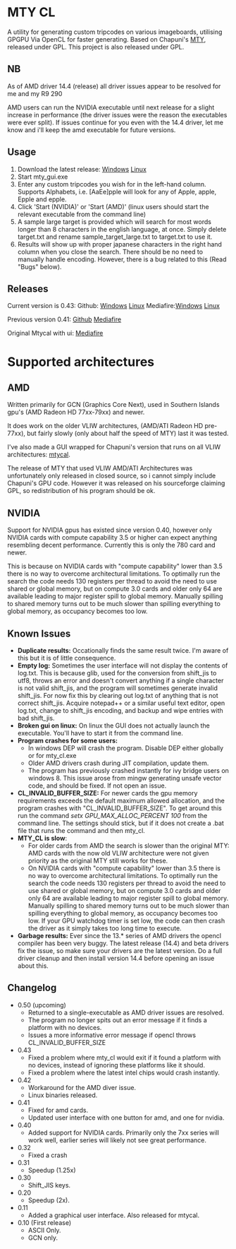 MTY CL
======
A utility for generating custom tripcodes on various imageboards, utilising GPGPU Via OpenCL for faster generating.
Based on Chapuni's [MTY](http://naniya.sourceforge.jp/), released under GPL.
This project is also released under GPL.

NB
--
As of AMD driver 14.4 (release) all driver issues appear to be resolved for me and my R9 290

AMD users can run the NVIDIA executable until next release for a slight increase in performance (the driver issues were the reason the executables were ever split). If issues continue for you even with the 14.4 driver, let me know and i'll keep the amd executable for future versions.


Usage
-----
1. Download the latest release: [Windows](https://github.com/madsbuvi/MTY_CL/raw/master/Release/mty_cl_043.rar) [Linux](https://github.com/madsbuvi/MTY_CL/raw/master/Release/mty_cl_043.tar.gz)
2. Start mty_gui.exe
3. Enter any custom tripcodes you wish for in the left-hand column. Supports Alphabets, i.e. [AaEe]pple will look for any of Apple, apple, Epple and epple.
4. Click 'Start (NVIDIA)' or 'Start (AMD)' (linux users should start the relevant executable from the command line)
5. A sample large target is provided which will search for most words longer than 8 characters in the english language, at once. Simply delete target.txt and rename sample_target_large.txt to target.txt to use it.
6. Results will show up with proper japanese characters in the right hand column when you close the search. There should be no need to manually handle encoding. However, there is a bug related to this (Read "Bugs" below).

Releases
--------
Current version is 0.43:
Github: [Windows](https://github.com/madsbuvi/MTY_CL/raw/master/Release/mty_cl_043.rar) [Linux](https://github.com/madsbuvi/MTY_CL/raw/master/Release/mty_cl_043.tar.gz)
Mediafire:[Windows](http://www.mediafire.com/download/66yf8a8yd1xdk1f/mty_cl_043.rar) [Linux](http://www.mediafire.com/download/gf1r5hfw3tk3fdi/mty_cl_043.tar.gz)

Previous version 0.41:
[Github](https://github.com/madsbuvi/MTY_CL/raw/master/Release/mty_cl_041.rar)
[Mediafire](http://www.mediafire.com/download/7fe6vpm6qr566aa/mty_cl_041.rar)

Original Mtycal with ui:
[Mediafire](http://www.mediafire.com/download.php?27p2lir4kedb721)

Supported architectures
=======================
AMD
---
Written primarily for GCN (Graphics Core Next), used in Southern Islands gpu's (AMD Radeon HD 77xx-79xx) and newer.

It does work on the older VLIW architectures, (AMD/ATI Radeon HD pre-77xx), but fairly slowly (only about half the speed of MTY) last it was tested.

I've also made a GUI wrapped for Chapuni's version that runs on all VLIW architectures: [mtycal](https://github.com/downloads/madsbuvi/MTY_CL/mtycal.rar).

The release of MTY that used VLIW AMD/ATI Architectures was unfortunately only released in closed source, so i cannot simply include Chapuni's GPU code. However it was released on his sourceforge claiming GPL, so redistribution of his program should be ok.

NVIDIA
------
Support for NVIDIA gpus has existed since version 0.40, however only NVIDIA cards with compute capability 3.5 or higher can expect anything resembling decent performance. Currently this is only the 780 card and newer.

This is because on NVIDIA cards with "compute capability" lower than 3.5 there is no way to overcome architectural limitations. To optimally run the search the code needs 130 registers per thread to avoid the need to use shared or global memory, but on compute 3.0 cards and older only 64 are available leading to major register spill to global memory. Manually spilling to shared memory turns out to be much slower than spilling everything to global memory, as occupancy becomes too low.


Known Issues
------
* **Duplicate results:**
  Occationally finds the same result twice. I'm aware of this but it is of little consequence.
* **Empty log:**
Sometimes the user interface will not display the contents of log.txt. This is because glib, used
for the conversion from shift_jis to utf8, throws an error and doesn't convert anything if a single
character is not valid shift_jis, and the program will sometimes generate invalid shift_jis.
For now fix this by clearing out log.txt of anything that is not correct shift_jis. Acquire notepad++
or a similar useful text editor, open log.txt, change to shift_jis encoding, and backup and wipe entries
with bad shift_jis.
* **Broken gui on linux:**
On linux the GUI does not actually launch the executable. You'll have to start it from the command line.
* **Program crashes for some users:**
  * In windows DEP will crash the program. Disable DEP either globally or for mty_cl.exe
  * Older AMD drivers crash during JIT compilation, update them.
  * The program has previously crashed instantly for ivy bridge users on windows 8. This issue arose from 
mingw generating unsafe vector code, and should be fixed. If not open an issue.
* **CL_INVALID_BUFFER_SIZE:**
For newer cards the gpu memory requirements exceeds the default maximum allowed allocation, and the program crashes with "CL_INVALID_BUFFER_SIZE". To get around this run the command *setx GPU_MAX_ALLOC_PERCENT 100* from the command line. The settings should stick, but if it does not create a .bat file that runs the command and then mty_cl.
* **MTY_CL is slow**:
  * For older cards from AMD the search is slower than the original MTY: AMD cards with the now old VLIW architecture were not given priority as the original MTY still works for these.
  *  On NVIDIA cards with "compute capability" lower than 3.5 there is no way to overcome architectural limitations. To optimally run the search the code needs 130 registers per thread to avoid the need to use shared or global memory, but on compute 3.0 cards and older only 64 are available leading to major register spill to global memory. Manually spilling to shared memory turns out to be much slower than spilling everything to global memory, as occupancy becomes too low. If your GPU watchdog timer is set low, the code can then crash the driver as it simply takes too long time to execute.
* **Garbage results:**
Ever since the 13.* series of AMD drivers the opencl compiler has been very buggy. The latest release (14.4) and beta drivers fix the issue, so make sure your drivers are the latest version. Do a full driver cleanup and then install version 14.4 before opening an issue about this.

Changelog
---------
* 0.50 (upcoming)
  * Returned to a single-executable as AMD driver issues are resolved.
  * The program no longer spits out an error message if it finds a platform with no devices.
  * Issues a more informative error message if opencl throws CL_INVALID_BUFFER_SIZE
* 0.43
  * Fixed a problem where mty_cl would exit if it found a platform with no devices, instead of ignoring these platforms like it should.
  * Fixed a problem where the latest intel chips would crash instantly.
* 0.42
  * Workaround for the AMD diver issue.
  * Linux binaries released.
* 0.41
  * Fixed for amd cards.
  * Updated user interface with one button for amd, and one for nvidia.
* 0.40
  * Added support for NVIDIA cards. Primarily only the 7xx series will work well, earlier series will likely not see great performance.
* 0.32
  * Fixed a crash
* 0.31
  * Speedup (1.25x)
* 0.30
  * Shift_JIS keys.
* 0.20
  * Speedup (2x).
* 0.11
  * Added a graphical user interface. Also released for mtycal.
* 0.10 (First release)
  * ASCII Only.
  * GCN only.
